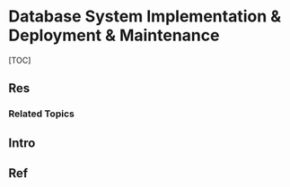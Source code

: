 # Database System Implementation & Deployment & Maintenance

[TOC]



## Res
### Related Topics



## Intro


## Ref

